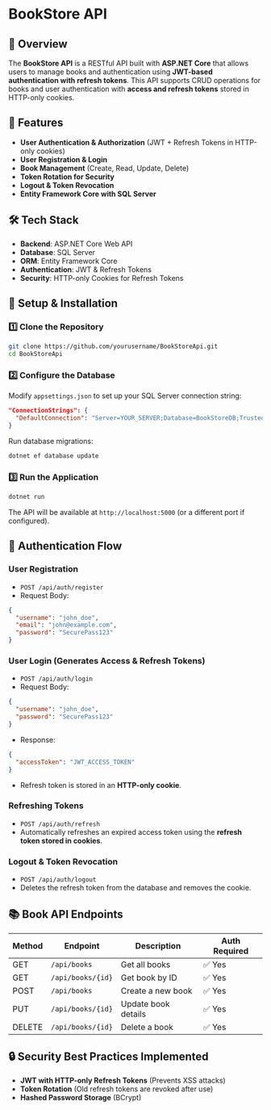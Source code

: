 # BookStore API

## 📌 Overview

The **BookStore API** is a RESTful API built with **ASP.NET Core** that allows users to manage books and authentication using **JWT-based authentication with refresh tokens**. This API supports CRUD operations for books and user authentication with **access and refresh tokens** stored in HTTP-only cookies.

## 🚀 Features

- **User Authentication & Authorization** (JWT + Refresh Tokens in HTTP-only cookies)
- **User Registration & Login**
- **Book Management** (Create, Read, Update, Delete)
- **Token Rotation for Security**
- **Logout & Token Revocation**
- **Entity Framework Core with SQL Server**

## 🛠️ Tech Stack

- **Backend**: ASP.NET Core Web API
- **Database**: SQL Server
- **ORM**: Entity Framework Core
- **Authentication**: JWT & Refresh Tokens
- **Security**: HTTP-only Cookies for Refresh Tokens

## 🔧 Setup & Installation

### **1️⃣ Clone the Repository**

```sh
git clone https://github.com/yourusername/BookStoreApi.git
cd BookStoreApi
```

### **2️⃣ Configure the Database**

Modify `appsettings.json` to set up your SQL Server connection string:

```json
"ConnectionStrings": {
  "DefaultConnection": "Server=YOUR_SERVER;Database=BookStoreDB;Trusted_Connection=True;"
}
```

Run database migrations:

```sh
dotnet ef database update
```

### **3️⃣ Run the Application**

```sh
dotnet run
```

The API will be available at `http://localhost:5000` (or a different port if configured).

## 🔑 Authentication Flow

### **User Registration**

- `POST /api/auth/register`
- Request Body:

```json
{
  "username": "john_doe",
  "email": "john@example.com",
  "password": "SecurePass123"
}
```

### **User Login (Generates Access & Refresh Tokens)**

- `POST /api/auth/login`
- Request Body:

```json
{
  "username": "john_doe",
  "password": "SecurePass123"
}
```

- Response:

```json
{
  "accessToken": "JWT_ACCESS_TOKEN"
}
```

- Refresh token is stored in an **HTTP-only cookie**.

### **Refreshing Tokens**

- `POST /api/auth/refresh`
- Automatically refreshes an expired access token using the **refresh token stored in cookies**.

### **Logout & Token Revocation**

- `POST /api/auth/logout`
- Deletes the refresh token from the database and removes the cookie.

## 📚 Book API Endpoints

| Method | Endpoint          | Description         | Auth Required |
| ------ | ----------------- | ------------------- | ------------- |
| GET    | `/api/books`      | Get all books       | ✅ Yes       |
| GET    | `/api/books/{id}` | Get book by ID      | ✅ Yes       | 
| POST   | `/api/books`      | Create a new book   | ✅ Yes       |
| PUT    | `/api/books/{id}` | Update book details | ✅ Yes       |
| DELETE | `/api/books/{id}` | Delete a book       | ✅ Yes       |

## 🔒 Security Best Practices Implemented

- **JWT with HTTP-only Refresh Tokens** (Prevents XSS attacks)
- **Token Rotation** (Old refresh tokens are revoked after use)
- **Hashed Password Storage** (BCrypt)




